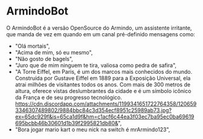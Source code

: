 # ArmindoBot
O ArmindoBot é a versão OpenSource do Armindo, um assistente irritante, que manda de vez em quando em um canal pré-definido mensagens como:
- "Olá mortais",
- "Acima de mim, só eu mesmo",
- "Não gosto de bagels",
- "Juro que de mim ninguem te tira, valiosa como pedra de safira",
- "A Torre Eiffel, em Paris, é um dos marcos mais conhecidos do mundo. Construída por Gustave Eiffel em 1889 para a Exposição Universal, ela atrai milhões de visitantes todos os anos. Com mais de 300 metros de altura, oferece vistas deslumbrantes da cidade e é um símbolo icônico da França e de seu progresso tecnológico. https://cdn.discordapp.com/attachments/1199341651722764358/1206593346307489802/9884bbc84c3d354ecf8951c25989ab73.jpg?ex=65dc929f&is=65ca1d9f&hm=c1acf6c44ea3f03ec7ba95ec0ba69619695bcbb46b30601d1b39f2995821db80&",
- "Bora jogar mario kart o meu nick na switch é mrArmindo123",
